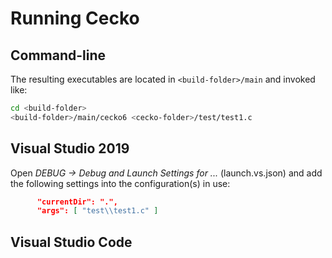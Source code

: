 # Running Cecko

## Command-line

The resulting executables are located in `<build-folder>/main` and invoked like:

```bash
cd <build-folder>
<build-folder>/main/cecko6 <cecko-folder>/test/test1.c
```

## Visual Studio 2019

Open *DEBUG -> Debug and Launch Settings for ...* (launch.vs.json) and add the following settings into the configuration(s) in use:
```json
      "currentDir": ".",
      "args": [ "test\\test1.c" ]
```

## Visual Studio Code






